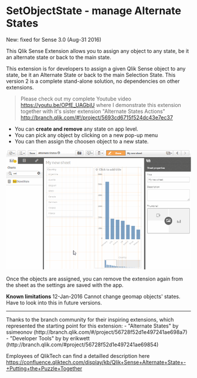 # SetObjectState - manage Alternate States

New: fixed for Sense 3.0 (Aug-31 2016)

This Qlik Sense Extension allows you to assign any object to any state, be it an alternate state or back to the main state.

This extension is for developers to assign a given Qlik Sense object to any state, be it an Alternate 
State or back to the main Selection State. This version 2 is a complete stand-alone solution, no dependencies 
on other extensions.

> Please check out my complete Youtube video https://youtu.be/OPfE_UAGbjU where I demonstrate this extension 
together with it's sister extension "Alternate States Actions" http://branch.qlik.com/#!/project/5693cd6715f524dc43e7ec37

* You can <b>create and remove</b> any state on app level.
* You can pick any object by clicking on a new pop-up menu
* You can then assign the choosen object to a new state.

![alt tag](https://raw.githubusercontent.com/ChristofSchwarz/QSExtension_SetObjectState/master/SetObjectState.animated.gif) 

Once the objects are assigned, you can remove the extension again from the sheet as the settings are saved 
with the app. 

<b>Known limitations</b> 12-Jan-2016
Cannot change geomap objects' states. Have to look into this in future versions.
<hr>
Thanks to the branch community for their inspiring extensions, which represented the starting point for this extension:
- "Alternate States" by ssimeonov (http://branch.qlik.com/#/project/56728f52d1e497241ae698a7) 
- "Developer Tools" by by erikwett (http://branch.qlik.com/#project/56728f52d1e497241ae69854)

Employees of QlikTech can find a detailled description here 
https://confluence.qliktech.com/display/kb/Qlik+Sense+Alternate+State+-+Putting+the+Puzzle+Together

